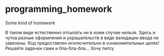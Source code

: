 # programming_homework
Some kind of homework

В таком виде естественно отсылать ни в коем случае нельзя. Здесь и чутка разные оформления и украшательств в виде валидации ввода не завезены. 
Код предоставлен исключительно в ознакомительных целях!
Решайте задачки сами и бла-бла-бла...
Хочу питсу
